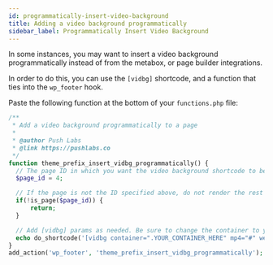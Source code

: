```yaml
---
id: programmatically-insert-video-background
title: Adding a video background programmatically
sidebar_label: Programmatically Insert Video Background
---
```


In some instances, you may want to insert a video background programmatically instead of from the metabox, or page builder integrations.

In order to do this, you can use the `[vidbg]` shortcode, and a function that ties into the `wp_footer` hook.

Paste the following function at the bottom of your `functions.php` file:

```php
/**
 * Add a video background programmatically to a page
 *
 * @author Push Labs
 * @link https://pushlabs.co
 */
function theme_prefix_insert_vidbg_programmatically() {
  // The page ID in which you want the video background shortcode to be rendered on.
  $page_id = 4;

  // If the page is not the ID specified above, do not render the rest of the code.
  if(!is_page($page_id)) {
      return;
  }

  // Add [vidbg] params as needed. Be sure to change the container to your desired container.
  echo do_shortcode('[vidbg container=".YOUR_CONTAINER_HERE" mp4="#" webm="#"]');
}
add_action('wp_footer', 'theme_prefix_insert_vidbg_programmatically');
```
